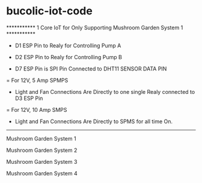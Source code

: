 # bucolic-iot-code



***********  1 Core IoT for Only Supporting Mushroom Garden System 1 ***********

- D1 ESP Pin to Realy for Controlling Pump A
- D2 ESP Pin to Realy for Controlling Pump B

- D7 ESP Pin is SPI Pin Connected to DHT11 SENSOR DATA PIN

= For 12V, 5 Amp SPMPS
  - Light and Fan Connections Are Directly to one single Realy connected to D3 ESP Pin 

= For 12V, 10 Amp SMPS
  - Light and Fan Connections Are Directly to SPMS for all time On.
****************************************************************************************


Mushroom Garden System 1



Mushroom Garden System 2



Mushroom Garden System 3



Mushroom Garden System 4
